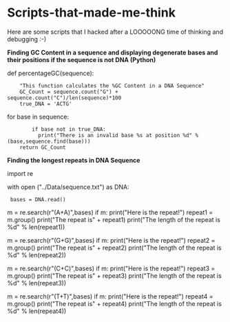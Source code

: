 # Scripts-that-made-me-think
Here are some scripts that I hacked after a LOOOOONG time of thinking and debugging :-)


**Finding GC Content in a sequence and displaying degenerate bases and their positions if the sequence is not DNA (Python)**

def percentageGC(sequence):

        "This function calculates the %GC Content in a DNA Sequence"
        GC_Count = sequence.count("G") + sequence.count("C")/len(sequence)*100
        true_DNA = 'ACTG'
        
        
 for base in sequence:
 
            if base not in true_DNA:
              print("There is an invalid base %s at position %d" % (base,sequence.find(base)))
        return GC_Count
        
 **Finding the longest repeats in DNA Sequence**       


 import re

with open ("../Data/sequence.txt") as DNA:

     bases = DNA.read()
     
m = re.search(r"(A+A)",bases)
if m:
    print("Here is the repeat!")
    repeat1 = m.group()
    print("The repeat is" + repeat1)
    print("The length of the repeat is %d" % len(repeat1))
    
    
m = re.search(r"(G+G)",bases)
if m:
    print("Here is the repeat!")
    repeat2 = m.group()
    print("The repeat is" + repeat2)
    print("The length of the repeat is %d" % len(repeat2))
    
    
m = re.search(r"(C+C)",bases)
if m:
    print("Here is the repeat!")
    repeat3 = m.group()
    print("The repeat is" + repeat3)
    print("The length of the repeat is %d" % len(repeat3))
    

m = re.search(r"(T+T)",bases)
if m:
    print("Here is the repeat!")
    repeat4 = m.group()
    print("The repeat is" + repeat4)
    print("The length of the repeat is %d" % len(repeat4))
    
    
